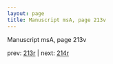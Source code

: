 ```yaml
---
layout: page
title: Manuscript msA, page 213v
---
```


Manuscript msA, page 213v

prev:  [213r](../213r) | next:  [214r](../214r)